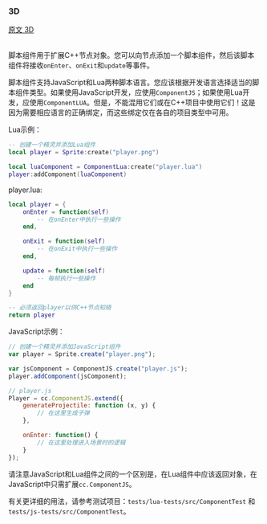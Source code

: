 ### 3D
[原文 3D](https://docs.cocos2d-x.org/cocos2d-x/v4/en/scripting/script_component.html) 
<br>
<br>

脚本组件用于扩展C++节点对象。您可以向节点添加一个脚本组件，然后该脚本组件将接收`onEnter`、`onExit`和`update`等事件。<br>

脚本组件支持JavaScript和Lua两种脚本语言。您应该根据开发语言选择适当的脚本组件类型。如果使用JavaScript开发，应使用`ComponentJS`；如果使用Lua开发，应使用`ComponentLUA`。但是，不能混用它们或在C++项目中使用它们！这是因为需要相应语言的正确绑定，而这些绑定仅在各自的项目类型中可用。<br>

Lua示例：<br>

```lua
-- 创建一个精灵并添加Lua组件
local player = Sprite:create("player.png")

local luaComponent = ComponentLua:create("player.lua")
player:addComponent(luaComponent)
```

player.lua:

```lua
local player = {
    onEnter = function(self)
        -- 在onEnter中执行一些操作
    end,

    onExit = function(self)
        -- 在onExit中执行一些操作
    end,

    update = function(self)
        -- 每帧执行一些操作
    end
}

-- 必须返回player以供C++节点知晓
return player
```

JavaScript示例：

```javascript
// 创建一个精灵并添加JavaScript组件
var player = Sprite.create("player.png");

var jsComponent = ComponentJS.create("player.js");
player.addComponent(jsComponent);

// player.js
Player = cc.ComponentJS.extend({
    generateProjectile: function (x, y) {
        // 在这里生成子弹
    },

    onEnter: function() {
        // 在这里处理进入场景时的逻辑
    }
});
```

请注意JavaScript和Lua组件之间的一个区别是，在Lua组件中应该返回对象，在JavaScript中只需扩展`cc.ComponentJS`。<br>

有关更详细的用法，请参考测试项目：`tests/lua-tests/src/ComponentTest` 和 `tests/js-tests/src/ComponentTest`。<br>

